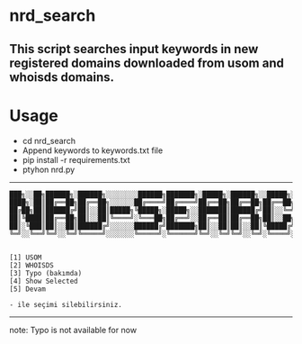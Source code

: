# nrd_search
This script searches input keywords in new registered domains downloaded from usom and whoisds domains.
------
# Usage
- cd nrd_search
- Append keywords to keywords.txt file
- pip install -r requirements.txt
- ptyhon nrd.py
------ 

    ███╗░░██╗██████╗░██████╗░░░░░░░░██████╗███████╗░█████╗░██████╗░░█████╗░██╗░░██╗
    ████╗░██║██╔══██╗██╔══██╗░░░░░░██╔════╝██╔════╝██╔══██╗██╔══██╗██╔══██╗██║░░██║
    ██╔██╗██║██████╔╝██║░░██║█████╗╚█████╗░█████╗░░███████║██████╔╝██║░░╚═╝███████║
    ██║╚████║██╔══██╗██║░░██║╚════╝░╚═══██╗██╔══╝░░██╔══██║██╔══██╗██║░░██╗██╔══██║
    ██║░╚███║██║░░██║██████╔╝░░░░░░██████╔╝███████╗██║░░██║██║░░██║╚█████╔╝██║░░██║
    ╚═╝░░╚══╝╚═╝░░╚═╝╚═════╝░░░░░░░╚═════╝░╚══════╝╚═╝░░╚═╝╚═╝░░╚═╝░╚════╝░╚═╝░░╚═╝


    [1] USOM
    [2] WHOISDS
    [3] Typo (bakımda)
    [4] Show Selected
    [5] Devam

    - ile seçimi silebilirsiniz.

------
note: Typo is not available for now
